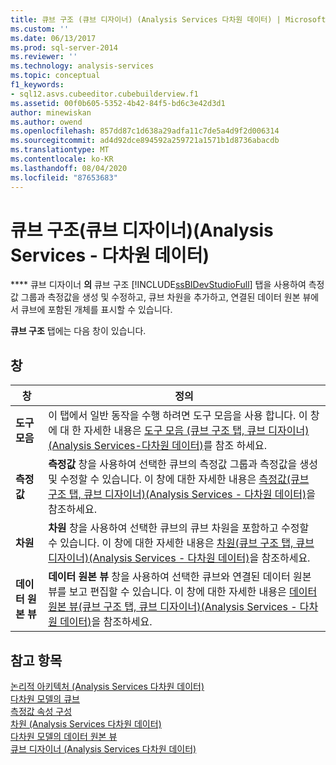 ```yaml
---
title: 큐브 구조 (큐브 디자이너) (Analysis Services 다차원 데이터) | Microsoft Docs
ms.custom: ''
ms.date: 06/13/2017
ms.prod: sql-server-2014
ms.reviewer: ''
ms.technology: analysis-services
ms.topic: conceptual
f1_keywords:
- sql12.asvs.cubeeditor.cubebuilderview.f1
ms.assetid: 00f0b605-5352-4b42-84f5-bd6c3e42d3d1
author: minewiskan
ms.author: owend
ms.openlocfilehash: 857dd87c1d638a29adfa11c7de5a4d9f2d006314
ms.sourcegitcommit: ad4d92dce894592a259721a1571b1d8736abacdb
ms.translationtype: MT
ms.contentlocale: ko-KR
ms.lasthandoff: 08/04/2020
ms.locfileid: "87653683"
---
```

# <a name="cube-structure-cube-designer-analysis-services---multidimensional-data"></a>큐브 구조(큐브 디자이너)(Analysis Services - 다차원 데이터)
  **** 큐브 디자이너 **의** 큐브 구조 [!INCLUDE[ssBIDevStudioFull](../includes/ssbidevstudiofull-md.md)] 탭을 사용하여 측정값 그룹과 측정값을 생성 및 수정하고, 큐브 차원을 추가하고, 연결된 데이터 원본 뷰에서 큐브에 포함된 개체를 표시할 수 있습니다.  
  
 **큐브 구조** 탭에는 다음 창이 있습니다.  
  
## <a name="panes"></a>창  
  
|창|정의|  
|----------|----------------|  
|**도구 모음**|이 탭에서 일반 동작을 수행 하려면 도구 모음을 사용 합니다. 이 창에 대 한 자세한 내용은 [도구 모음 &#40;큐브 구조 탭, 큐브 디자이너&#41; &#40;Analysis Services-다차원 데이터&#41;](toolbar-cube-structure-cube-designer-analysis-services-multidimensional-data.md)를 참조 하세요.|  
|**측정값**|**측정값** 창을 사용하여 선택한 큐브의 측정값 그룹과 측정값을 생성 및 수정할 수 있습니다. 이 창에 대한 자세한 내용은 [측정값&#40;큐브 구조 탭, 큐브 디자이너&#41;&#40;Analysis Services - 다차원 데이터&#41;](measures-cube-structure-cube-designer-analysis-services-multidimensional-data.md)을 참조하세요.|  
|**차원**|**차원** 창을 사용하여 선택한 큐브의 큐브 차원을 포함하고 수정할 수 있습니다. 이 창에 대한 자세한 내용은 [차원&#40;큐브 구조 탭, 큐브 디자이너&#41;&#40;Analysis Services - 다차원 데이터&#41;](dimensions-cube-structure-cube-designer-analysis-services-multidimensional-data.md)을 참조하세요.|  
|**데이터 원본 뷰**|**데이터 원본 뷰** 창을 사용하여 선택한 큐브와 연결된 데이터 원본 뷰를 보고 편집할 수 있습니다. 이 창에 대한 자세한 내용은 [데이터 원본 뷰&#40;큐브 구조 탭, 큐브 디자이너&#41;&#40;Analysis Services - 다차원 데이터&#41;](data-source-view-cube-designer-analysis-services-multidimensional-data.md)을 참조하세요.|  
  
## <a name="see-also"></a>참고 항목  
 [논리적 아키텍처 &#40;Analysis Services 다차원 데이터&#41;](multidimensional-models/olap-logical/understanding-microsoft-olap-logical-architecture.md)   
 [다차원 모델의 큐브](multidimensional-models/cubes-in-multidimensional-models.md)   
 [측정값 속성 구성](multidimensional-models/configure-measure-properties.md)   
 [차원 &#40;Analysis Services 다차원 데이터&#41;](multidimensional-models-olap-logical-dimension-objects/dimensions-analysis-services-multidimensional-data.md)   
 [다차원 모델의 데이터 원본 뷰](multidimensional-models/data-source-views-in-multidimensional-models.md)   
 [큐브 디자이너 &#40;Analysis Services 다차원 데이터&#41;](cube-designer-analysis-services-multidimensional-data.md)  
  
  
